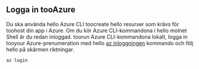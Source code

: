 ## <a name="log-in-tooazure"></a>Logga in tooAzure

Du ska använda hello Azure CLI toocreate hello resurser som krävs för toohost din app i Azure. Om du kör Azure CLI-kommandona i hello molnet Shell är du redan inloggad. toorun Azure CLI-kommandona lokalt, logga in tooyour Azure-prenumeration med hello [az inloggningen](/cli/azure/#login) kommando och följ hello på skärmen riktningar.

```azurecli
az login
```
